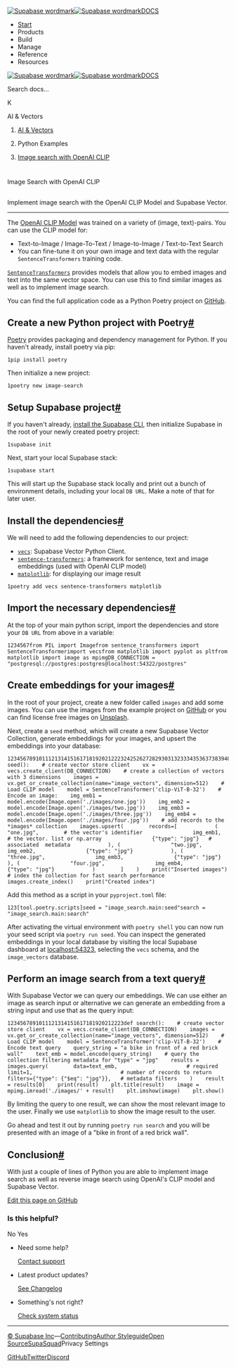 [![Supabase wordmark](https://supabase.com/docs/_next/image?url=%2Fdocs%2Fsupabase-dark.svg&w=256&q=75&dpl=dpl_5BYG5BkQhU19GEfZfhcgAbeGcRQo)![Supabase wordmark](https://supabase.com/docs/_next/image?url=%2Fdocs%2Fsupabase-light.svg&w=256&q=75&dpl=dpl_5BYG5BkQhU19GEfZfhcgAbeGcRQo)DOCS](https://supabase.com/docs)

-   [Start](https://supabase.com/docs/guides/getting-started)
-   Products
-   Build
-   Manage
-   Reference
-   Resources

[![Supabase wordmark](https://supabase.com/docs/_next/image?url=%2Fdocs%2Fsupabase-dark.svg&w=256&q=75&dpl=dpl_5BYG5BkQhU19GEfZfhcgAbeGcRQo)![Supabase wordmark](https://supabase.com/docs/_next/image?url=%2Fdocs%2Fsupabase-light.svg&w=256&q=75&dpl=dpl_5BYG5BkQhU19GEfZfhcgAbeGcRQo)DOCS](https://supabase.com/docs)

Search docs...

K

AI & Vectors

1.  [AI & Vectors](https://supabase.com/docs/guides/ai)

3.  Python Examples

5.  [Image search with OpenAI CLIP](https://supabase.com/docs/guides/ai/examples/image-search-openai-clip)

# 

Image Search with OpenAI CLIP

## 

Implement image search with the OpenAI CLIP Model and Supabase Vector.

* * *

The [OpenAI CLIP Model](https://github.com/openai/CLIP) was trained on a variety of (image, text)-pairs. You can use the CLIP model for:

-   Text-to-Image / Image-To-Text / Image-to-Image / Text-to-Text Search
-   You can fine-tune it on your own image and text data with the regular `SentenceTransformers` training code.

[`SentenceTransformers`](https://www.sbert.net/examples/applications/image-search/README.html) provides models that allow you to embed images and text into the same vector space. You can use this to find similar images as well as to implement image search.

You can find the full application code as a Python Poetry project on [GitHub](https://github.com/supabase/supabase/tree/master/examples/ai/image_search#image-search-with-supabase-vector).

## Create a new Python project with Poetry[#](#create-a-new-python-project-with-poetry)

[Poetry](https://python-poetry.org/) provides packaging and dependency management for Python. If you haven't already, install poetry via pip:

```
1pip install poetry
```

Then initialize a new project:

```
1poetry new image-search
```

## Setup Supabase project[#](#setup-supabase-project)

If you haven't already, [install the Supabase CLI](https://supabase.com/docs/guides/cli), then initialize Supabase in the root of your newly created poetry project:

```
1supabase init
```

Next, start your local Supabase stack:

```
1supabase start
```

This will start up the Supabase stack locally and print out a bunch of environment details, including your local `DB URL`. Make a note of that for later user.

## Install the dependencies[#](#install-the-dependencies)

We will need to add the following dependencies to our project:

-   [`vecs`](https://github.com/supabase/vecs#vecs): Supabase Vector Python Client.
-   [`sentence-transformers`](https://huggingface.co/sentence-transformers/clip-ViT-B-32): a framework for sentence, text and image embeddings (used with OpenAI CLIP model)
-   [`matplotlib`](https://matplotlib.org/): for displaying our image result

```
1poetry add vecs sentence-transformers matplotlib
```

## Import the necessary dependencies[#](#import-the-necessary-dependencies)

At the top of your main python script, import the dependencies and store your `DB URL` from above in a variable:

```
1234567from PIL import Imagefrom sentence_transformers import SentenceTransformerimport vecsfrom matplotlib import pyplot as pltfrom matplotlib import image as mpimgDB_CONNECTION = "postgresql://postgres:postgres@localhost:54322/postgres"
```

## Create embeddings for your images[#](#create-embeddings-for-your-images)

In the root of your project, create a new folder called `images` and add some images. You can use the images from the example project on [GitHub](https://github.com/supabase/supabase/tree/master/examples/ai/image_search/images) or you can find license free images on [Unsplash](https://unsplash.com).

Next, create a `seed` method, which will create a new Supabase Vector Collection, generate embeddings for your images, and upsert the embeddings into your database:

```
12345678910111213141516171819202122232425262728293031323334353637383940414243def seed():    # create vector store client    vx = vecs.create_client(DB_CONNECTION)    # create a collection of vectors with 3 dimensions    images = vx.get_or_create_collection(name="image_vectors", dimension=512)    # Load CLIP model    model = SentenceTransformer('clip-ViT-B-32')    # Encode an image:    img_emb1 = model.encode(Image.open('./images/one.jpg'))    img_emb2 = model.encode(Image.open('./images/two.jpg'))    img_emb3 = model.encode(Image.open('./images/three.jpg'))    img_emb4 = model.encode(Image.open('./images/four.jpg'))    # add records to the *images* collection    images.upsert(        records=[            (                "one.jpg",        # the vector's identifier                img_emb1,          # the vector. list or np.array                {"type": "jpg"}   # associated  metadata            ), (                "two.jpg",                img_emb2,                {"type": "jpg"}            ), (                "three.jpg",                img_emb3,                {"type": "jpg"}            ), (                "four.jpg",                img_emb4,                {"type": "jpg"}            )        ]    )    print("Inserted images")    # index the collection for fast search performance    images.create_index()    print("Created index")
```

Add this method as a script in your `pyproject.toml` file:

```
123[tool.poetry.scripts]seed = "image_search.main:seed"search = "image_search.main:search"
```

After activating the virtual environment with `poetry shell` you can now run your seed script via `poetry run seed`. You can inspect the generated embeddings in your local database by visiting the local Supabase dashboard at [localhost:54323](http://localhost:54323/project/default/editor), selecting the `vecs` schema, and the `image_vectors` database.

## Perform an image search from a text query[#](#perform-an-image-search-from-a-text-query)

With Supabase Vector we can query our embeddings. We can use either an image as search input or alternative we can generate an embedding from a string input and use that as the query input:

```
1234567891011121314151617181920212223def search():    # create vector store client    vx = vecs.create_client(DB_CONNECTION)    images = vx.get_or_create_collection(name="image_vectors", dimension=512)    # Load CLIP model    model = SentenceTransformer('clip-ViT-B-32')    # Encode text query    query_string = "a bike in front of a red brick wall"    text_emb = model.encode(query_string)    # query the collection filtering metadata for "type" = "jpg"    results = images.query(        data=text_emb,                      # required        limit=1,                            # number of records to return        filters={"type": {"$eq": "jpg"}},   # metadata filters    )    result = results[0]    print(result)    plt.title(result)    image = mpimg.imread('./images/' + result)    plt.imshow(image)    plt.show()
```

By limiting the query to one result, we can show the most relevant image to the user. Finally we use `matplotlib` to show the image result to the user.

Go ahead and test it out by running `poetry run search` and you will be presented with an image of a "bike in front of a red brick wall".

## Conclusion[#](#conclusion)

With just a couple of lines of Python you are able to implement image search as well as reverse image search using OpenAI's CLIP model and Supabase Vector.

[Edit this page on GitHub](https://github.com/supabase/supabase/blob/master/apps/docs/content/guides/ai/examples/image-search-openai-clip.mdx)

### Is this helpful?

No Yes

-   Need some help?
    
    [Contact support](https://supabase.com/support)
-   Latest product updates?
    
    [See Changelog](https://supabase.com/changelog)
-   Something's not right?
    
    [Check system status](https://status.supabase.com/)

* * *

[© Supabase Inc](https://supabase.com/)—[Contributing](https://github.com/supabase/supabase/blob/master/apps/docs/DEVELOPERS.md)[Author Styleguide](https://github.com/supabase/supabase/blob/master/apps/docs/CONTRIBUTING.md)[Open Source](https://supabase.com/open-source)[SupaSquad](https://supabase.com/supasquad)Privacy Settings

[GitHub](https://github.com/supabase/supabase)[Twitter](https://twitter.com/supabase)[Discord](https://discord.supabase.com/)